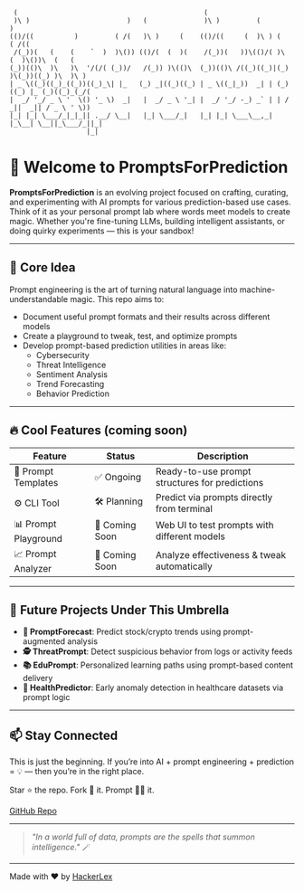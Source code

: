 ```

 (                                              (                                          
 )\ )                        )   (              )\ )         (              )              
(()/((          )         ( /(   )\ )     (    (()/((     (  )\ ) (      ( /((             
 /(_))(   (    (    `  )  )\()) (()/(  (  )(    /(_))(   ))\(()/( )\  (  )\())\  (   (     
(_))(()\  )\   )\  '/(/( (_))/   /(_)) )\(()\  (_))(()\ /((_)((_)|(_) )\(_))((_) )\  )\ )  
| _ \((_)((_)_((_))((_)_\| |_   (_) _|((_)((_) | _ \((_|_))  _| | (_)((_) |_ (_)((_)_(_/(  
|  _/ '_/ _ \ '  \() '_ \)  _|   |  _/ _ \ '_| |  _/ '_/ -_) _` | | / _||  _|| / _ \ ' \)) 
|_| |_| \___/_|_|_|| .__/ \__|   |_| \___/_|   |_| |_| \___\__,_| |_\__| \__||_\___/_||_|  
                   |_|                                                                     

```

# 🚀 Welcome to PromptsForPrediction

**PromptsForPrediction** is an evolving project focused on crafting, curating, and experimenting with AI prompts for various prediction-based use cases. Think of it as your personal prompt lab where words meet models to create magic. Whether you're fine-tuning LLMs, building intelligent assistants, or doing quirky experiments — this is your sandbox!

---

## 🎯 Core Idea

Prompt engineering is the art of turning natural language into machine-understandable magic. This repo aims to:
- Document useful prompt formats and their results across different models
- Create a playground to tweak, test, and optimize prompts
- Develop prompt-based prediction utilities in areas like:
  - Cybersecurity
  - Threat Intelligence
  - Sentiment Analysis
  - Trend Forecasting
  - Behavior Prediction

---

## 🔥 Cool Features (coming soon)

| Feature                | Status       | Description |
|------------------------|--------------|-------------|
| 🔮 Prompt Templates    | ✅ Ongoing    | Ready-to-use prompt structures for predictions |
| ⚙️ CLI Tool            | 🛠️ Planning  | Predict via prompts directly from terminal |
| 📊 Prompt Playground   | 🧪 Coming Soon| Web UI to test prompts with different models |
| 📈 Prompt Analyzer     | 🧠 Coming Soon| Analyze effectiveness & tweak automatically |

---

## 🌟 Future Projects Under This Umbrella

- **🧠 PromptForecast**: Predict stock/crypto trends using prompt-augmented analysis
- **🕵️ ThreatPrompt**: Detect suspicious behavior from logs or activity feeds
- **📚 EduPrompt**: Personalized learning paths using prompt-based content delivery
- **🧬 HealthPredictor**: Early anomaly detection in healthcare datasets via prompt logic

---

## 📫 Stay Connected

This is just the beginning. If you’re into AI + prompt engineering + prediction = 💡 — then you’re in the right place.

Star ⭐ the repo. Fork 🍴 it. Prompt 🧙‍♀️ it.

[GitHub Repo](https://github.com/hackerlex/PromptsForPrediction)

---

> *"In a world full of data, prompts are the spells that summon intelligence."* 🪄

---

Made with ❤️ by [HackerLex](https://github.com/hackerlex)
